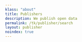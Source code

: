 ```yaml
---
klass: "about"
title: Publishers
description: We publish open data
permalink: /tk/publisher/search
layout: publisher
noindex: true
---
```

